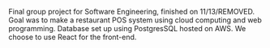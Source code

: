 Final group project for Software Engineering, finished on 11/13/REMOVED. Goal was to make a restaurant POS system using cloud computing and web programming. Database set up using PostgresSQL hosted on AWS. We choose to use React for the front-end. 
